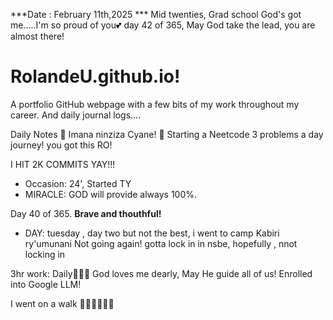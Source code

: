 ***Date : February 11th,2025 *** Mid twenties, Grad school God's got me.....I'm so proud of you💕 day 42 of 365, May God take the lead, you are almost there!
# RolandeU.github.io!

A portfolio GitHub webpage with a few bits of my work throughout my career. And daily journal logs....


Daily Notes
💚 Imana ninziza Cyane! 
💚 Starting a Neetcode 3 problems a day journey! you got this RO!

I HIT 2K COMMITS YAY!!!

- Occasion: 24', Started TY 
- MIRACLE: GOD will provide always 100%.

Day 40 of 365. **Brave and thouthful!** 
- DAY: tuesday , day two but not the best, i went to camp 
Kabiri ry'umunani Not going again!
gotta lock in in nsbe, hopefully , nnot locking in

3hr work: Daily💚💚💚
God loves me dearly, May He guide all of  us!
Enrolled into Google LLM! 

I went on a walk 💚💚💚💚💚💚
